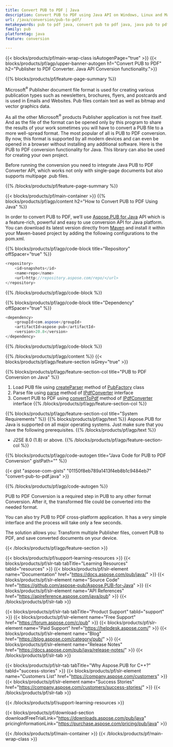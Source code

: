 ```yaml
---
title: Convert PUB to PDF | Java 
description: Convert PUB to PDF using Java API on Windows, Linux and Mac OS X. Publisher conversion functionality that is easy to integrate into your own solution.
url: /java/conversion/pub-to-pdf/
metakeywords: pub to pdf java, convert pub to pdf java, java pub to pdf, publisher to pdf java
family: pub
platformtag: java
feature: conversion

---
```


{{< blocks/products/pf/main-wrap-class isAutogenPage="true" >}}
{{< blocks/products/pf/agp/upper-banner-autogen h1="Convert PUB to PDF" h2="Publisher to PDF Converter. Java API Conversion functionality.">}}

{{% blocks/products/pf/feature-page-summary %}}
<p>
Microsoft<sup>&reg;</sup> Publisher document file format is used for creating various publication types such as newsletters, brochures, flyers, and postcards and is used in Emails and Websites. Pub files contain text as well as bitmap and vector graphics data.
</p>
<p>
As all the other Microsoft<sup>&reg;</sup> products Publisher application is not free itself. And as the file of the format can be opened only by this program to share the results of your work sometimes you will have to convert a PUB file to a more well-spread format. The most popular of all is PUB to PDF conversion. By now, this format is supported by all modern devices and can even be opened in a browser without installing any additional software. Here is the PUB to PDF conversion functionality for Java. This library can also be used for creating your own project.
</p>
<p>
Before running the conversion you need to integrate Java PUB to PDF Converter API, which works not only with single-page documents but also supports multipage .pub files.
</p>
{{% /blocks/products/pf/feature-page-summary  %}}

{{< blocks/products/pf/main-container >}}
{{% blocks/products/pf/agp/content h2="How to Convert PUB to PDF Using Java" %}}

In order to convert PUB to PDF, we’ll use <a href="https://products.aspose.com/pub/java">Aspose.PUB for Java</a> API which is a feature-rich, powerful and easy to use conversion API for Java platform. You can download its latest version directly from <a href="https://repository.aspose.com/webapp/#/artifacts/browse/tree/General/repo/com/aspose/aspose-pub">Maven</a> and install it within your Maven-based project by adding the following configurations to the pom.xml.

{{% blocks/products/pf/agp/code-block title="Repository" offSpacer="true" %}}

```cs
<repository>
    <id>snapshots</id>
    <name>repo</name>
    <url>http://repository.aspose.com/repo/</url>
</repository>
```

{{% /blocks/products/pf/agp/code-block %}}

{{% blocks/products/pf/agp/code-block title="Dependency" offSpacer="true" %}}

```cs
<dependency>
    <groupId>com.aspose</groupId>
    <artifactId>aspose-pub</artifactId>
    <version>20.8</version>
</dependency>
```

{{% /blocks/products/pf/agp/code-block %}}

{{% /blocks/products/pf/agp/content %}}
{{< blocks/products/pf/agp/feature-section isGrey="true" >}}

{{% blocks/products/pf/agp/feature-section-col title="PUB to PDF Conversion on Java" %}}
1. Load PUB file using [createParser](https://apireference.aspose.com/pub/java/com.aspose.pub/PubFactory#createParser-java.lang.String-) method of [PubFactory](https://apireference.aspose.com/pub/java/com.aspose.pub/PubFactory) class
2. Parse file using [parse](https://apireference.aspose.com/pub/java/com.aspose.pub/IPubParser#parse--) method of [IPdfConverter](https://apireference.aspose.com/pub/java/com.aspose.pub/IPubParser) interface
3. Convert PUB to PDF using [convertToPdf](https://apireference.aspose.com/pub/java/com.aspose.pub/IPdfConverter#convertToPdf-com.aspose.pub.Document-java.lang.String-) method of [IPdfConverter](https://apireference.aspose.com/pub/java/com.aspose.pub/IPdfConverter) interface 
{{% /blocks/products/pf/agp/feature-section-col %}}

{{% blocks/products/pf/agp/feature-section-col title="System Requirements" %}}
{{% blocks/products/pf/agp/text %}}
Aspose.PUB for Java is supported on all major operating systems. Just make sure that you have the following prerequisites.
{{% /blocks/products/pf/agp/text %}}
- J2SE 8.0 (1.8) or above.
{{% /blocks/products/pf/agp/feature-section-col %}}

{{% blocks/products/pf/agp/code-autogen title="Java Code for PUB to PDF Conversion" gistPath="" %}}

{{< gist "aspose-com-gists" "01150f8eb789a1413f4eb8b1c9484eb7" "convert-pub-to-pdf.java" >}}

{{% /blocks/products/pf/agp/code-autogen %}}
<p>
PUB to PDF Conversion is a required step in PUB to any other format Conversion. After it, the transformed file could be converted into the needed format.
</p>
<p>
You can also try PUB to PDF cross-platform application. It has a very simple interface and the process will take only a few seconds. 
</p>
<p>
The solution allows you: Transform multiple Publisher files, convert PUB to PDF, and save converted documents on your device.

{{< /blocks/products/pf/agp/feature-section >}}

{{< blocks/products/pf/support-learning-resources >}}
{{< blocks/products/pf/slr-tab tabTitle="Learning Resources" tabId="resources" >}}
{{< blocks/products/pf/slr-element name="Documentation" href="https://docs.aspose.com/pub/java/" >}}
{{< blocks/products/pf/slr-element name="Source Code" href="https://github.com/aspose-pub/Aspose.PUB-for-Java" >}}
{{< blocks/products/pf/slr-element name="API References" href="https://apireference.aspose.com/java/pub" >}}
{{< /blocks/products/pf/slr-tab >}}

{{< blocks/products/pf/slr-tab tabTitle="Product Support" tabId="support" >}}
{{< blocks/products/pf/slr-element name="Free Support" href="https://forum.aspose.com/c/pub" >}}
{{< blocks/products/pf/slr-element name="Paid Support" href="https://helpdesk.aspose.com/" >}}
{{< blocks/products/pf/slr-element name="Blog" href="https://blog.aspose.com/category/pub/" >}}
{{< blocks/products/pf/slr-element name="Release Notes" href="https://docs.aspose.com/pub/java/release-notes/" >}}
{{< /blocks/products/pf/slr-tab >}}

{{< blocks/products/pf/slr-tab tabTitle="Why Aspose.PUB for C++?" tabId="success-stories" >}}
{{< blocks/products/pf/slr-element name="Customers List" href="https://company.aspose.com/customers" >}}
{{< blocks/products/pf/slr-element name="Success Stories" href="https://company.aspose.com/customers/success-stories/" >}}
{{< /blocks/products/pf/slr-tab >}}

{{< /blocks/products/pf/support-learning-resources >}}

{{< blocks/products/pf/download-section downloadFreeTrialLink="https://downloads.aspose.com/pub/java" pricingInformationLink="https://purchase.aspose.com/pricing/pub/java" >}}

{{< /blocks/products/pf/main-container >}}
{{< /blocks/products/pf/main-wrap-class >}}
